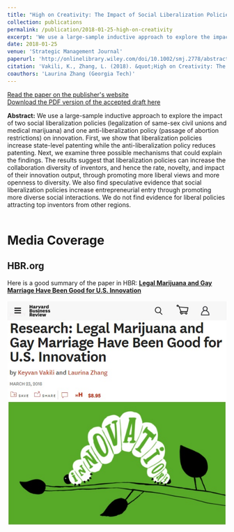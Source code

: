 ```yaml
---
title: "High on Creativity: The Impact of Social Liberalization Policies on Innovation"
collection: publications
permalink: /publication/2018-01-25-high-on-creativity
excerpt: 'We use a large-sample inductive approach to explore the impact of two social liberalization policies (legalization of same-sex civil unions and medical marijuana) and one anti-liberalization policy (passage of abortion restrictions) on innovation. First, we show that liberalization policies increase state-level patenting while the anti-liberalization policy reduces patenting. Next, we examine three possible mechanisms that could explain the findings. The results suggest...'
date: 2018-01-25
venue: 'Strategic Management Journal'
paperurl: 'http://onlinelibrary.wiley.com/doi/10.1002/smj.2778/abstract'
citation: 'Vakili, K., Zhang, L. (2018). &quot;High on Creativity: The Impact of Social Liberalization Policies on Innovation.&quot; <i>Strategic Management Journal</i>, 39(7): 1860-1886.'
coauthors: 'Laurina Zhang (Georgia Tech)'
---
```

[Read the paper on the publisher's website](http://onlinelibrary.wiley.com/doi/10.1002/smj.2778/abstract)<br>
[Download the PDF version of the accepted draft here](/files/high_on_creativity_social_policies.pdf)

<b>Abstract:</b> We use a large-sample inductive approach to explore the impact of two social liberalization policies (legalization of same-sex civil unions and medical marijuana) and one anti-liberalization policy (passage of abortion restrictions) on innovation. First, we show that liberalization policies increase state-level patenting while the anti-liberalization policy reduces patenting. Next, we examine three possible mechanisms that could explain the findings. The results suggest that liberalization policies can increase the collaboration diversity of inventors, and hence the rate, novelty, and impact of their innovation output, through promoting more liberal views and more openness to diversity. We also find speculative evidence that social liberalization policies increase entrepreneurial entry through promoting more diverse social interactions. We do not find evidence for liberal policies attracting top inventors from other regions.
<br>
<br>


Media Coverage
=====

HBR.org 
------
Here is a good summary of the paper in HBR: [<b>Legal Marijuana and Gay Marriage Have Been Good for U.S. Innovation</b>](https://hbr.org/2018/03/research-legal-marijuana-and-gay-marriage-have-been-good-for-u-s-innovation)<br><br>
[![HBR Coverage](/images/hbr_coverage_high_on_creativity.jpg)](https://hbr.org/2018/03/research-legal-marijuana-and-gay-marriage-have-been-good-for-u-s-innovation)
<br>
<br>
